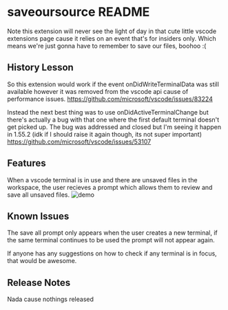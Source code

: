 # saveoursource README

Note this extension will never see the light of day in that cute little vscode extensions page cause it relies on an event that's for insiders only. Which means we're just gonna have to remember to save our files, boohoo :(

## History Lesson
So this extension would work if the event onDidWriteTerminalData was still available however it was removed from the vscode api cause of performance issues.
https://github.com/microsoft/vscode/issues/83224

Instead the next best thing was to use onDidActiveTerminalChange but there's actually a bug with that one where the first default terminal doesn't get picked up. The bug was addressed and closed but I'm seeing it happen in 1.55.2 (idk if I should raise it again though, its not super important)
https://github.com/microsoft/vscode/issues/53107

## Features

When a vscode terminal is in use and there are unsaved files in the workspace, the user recieves a prompt which allows them to review and save all unsaved files.
![demo](images/save_our_source_example.gif)

## Known Issues

The save all prompt only appears when the user creates a new terminal, if the same terminal continues to be used the prompt will not appear again.

If anyone has any suggestions on how to check if any terminal is in focus, that would be awesome.

## Release Notes

Nada cause nothings released


